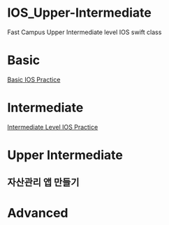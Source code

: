 # IOS_Upper-Intermediate
Fast Campus Upper Intermediate level IOS swift class

# Basic
[Basic IOS Practice](https://github.com/tcJunghunPark/ProjectBasedIOS)

# Intermediate
[Intermediate Level IOS Practice](https://github.com/tcJunghunPark/IOS_intermediate)

# Upper Intermediate
## 자산관리 앱 만들기

# Advanced

